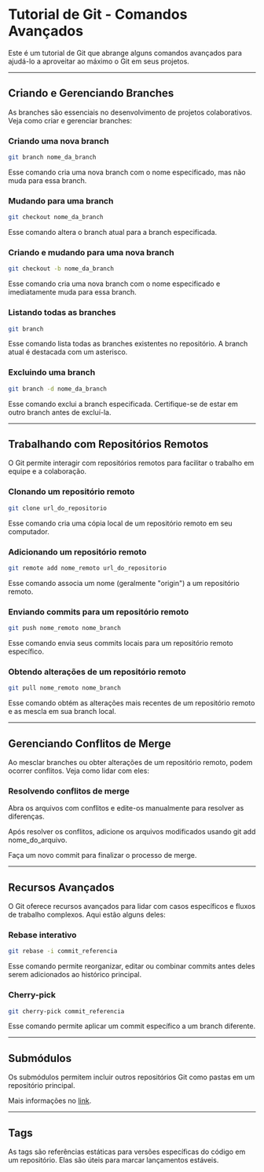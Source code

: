 # Tutorial de Git - Comandos Avançados

Este é um tutorial de Git que abrange alguns comandos avançados para ajudá-lo a aproveitar ao máximo o Git em seus projetos.

---
## Criando e Gerenciando Branches

As branches são essenciais no desenvolvimento de projetos colaborativos. Veja como criar e gerenciar branches:

### Criando uma nova branch

```bash
git branch nome_da_branch
```

Esse comando cria uma nova branch com o nome especificado, mas não muda para essa branch.

### Mudando para uma branch

```bash
git checkout nome_da_branch
```

Esse comando altera o branch atual para a branch especificada.

### Criando e mudando para uma nova branch

```bash
git checkout -b nome_da_branch
```

Esse comando cria uma nova branch com o nome especificado e imediatamente muda para essa branch.

### Listando todas as branches

```bash
git branch
```

Esse comando lista todas as branches existentes no repositório. A branch atual é destacada com um asterisco.


### Excluindo uma branch

```bash
git branch -d nome_da_branch
```

Esse comando exclui a branch especificada. Certifique-se de estar em outro branch antes de excluí-la.

---
## Trabalhando com Repositórios Remotos

O Git permite interagir com repositórios remotos para facilitar o trabalho em equipe e a colaboração.

### Clonando um repositório remoto

```bash
git clone url_do_repositorio
```

Esse comando cria uma cópia local de um repositório remoto em seu computador.

### Adicionando um repositório remoto

```bash
git remote add nome_remoto url_do_repositorio
```

Esse comando associa um nome (geralmente "origin") a um repositório remoto.

### Enviando commits para um repositório remoto

```bash
git push nome_remoto nome_branch
```

Esse comando envia seus commits locais para um repositório remoto específico.

### Obtendo alterações de um repositório remoto

```bash
git pull nome_remoto nome_branch
```

Esse comando obtém as alterações mais recentes de um repositório remoto e as mescla em sua branch local.

---
## Gerenciando Conflitos de Merge

Ao mesclar branches ou obter alterações de um repositório remoto, podem ocorrer conflitos. Veja como lidar com eles:

### Resolvendo conflitos de merge

Abra os arquivos com conflitos e edite-os manualmente para resolver as diferenças.

Após resolver os conflitos, adicione os arquivos modificados usando git add nome_do_arquivo.

Faça um novo commit para finalizar o processo de merge.

---
## Recursos Avançados
O Git oferece recursos avançados para lidar com casos específicos e fluxos de trabalho complexos. Aqui estão alguns deles:

### Rebase interativo

```bash
git rebase -i commit_referencia
```

Esse comando permite reorganizar, editar ou combinar commits antes deles serem adicionados ao histórico principal.

### Cherry-pick

```bash
git cherry-pick commit_referencia
```

Esse comando permite aplicar um commit específico a um branch diferente.

---
## Submódulos

Os submódulos permitem incluir outros repositórios Git como pastas em um repositório principal.

Mais informações no [link](https://www.atlassian.com/br/git/tutorials/git-submodule).

---
## Tags

As tags são referências estáticas para versões específicas do código em um repositório. Elas são úteis para marcar lançamentos estáveis.